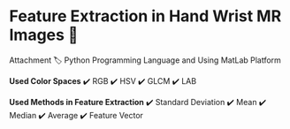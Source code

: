 # Feature Extraction in Hand Wrist MR Images 🦴
Attachment 🏷️ Python Programming Language and Using MatLab Platform

**Used Color Spaces**
✔️ RGB 
✔️ HSV
✔️ GLCM
✔️ LAB

**Used Methods in Feature Extraction**
✔️ Standard Deviation
✔️ Mean
✔️ Median
✔️ Average 
✔️ Feature Vector
